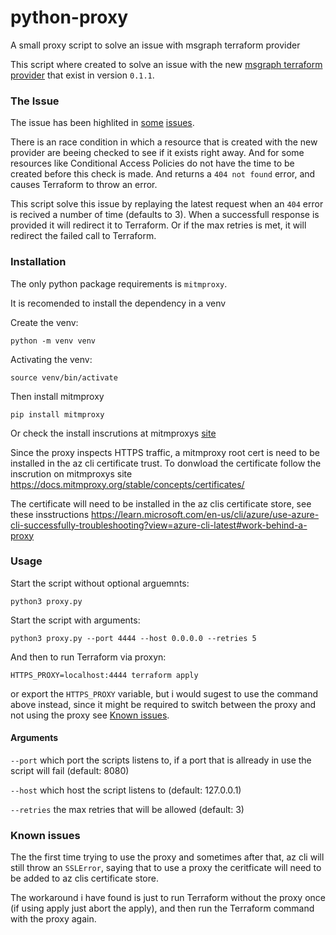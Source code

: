 # python-proxy
A small proxy script to solve an issue with msgraph terraform provider

This script where created to solve an issue with the new [msgraph terraform provider](https://registry.terraform.io/providers/Microsoft/msgraph/latest/docs) that exist in version `0.1.1`.

### The Issue

The issue has been highlited in [some](https://github.com/microsoft/terraform-provider-msgraph/issues/26) [issues](https://github.com/microsoft/terraform-provider-msgraph/issues/27).

There is an race condition in which a resource that is created with the new provider are beeing checked to see if it exists right away. And for some resources like Conditional Access Policies do not have the time to be created before this check is made. And returns a `404 not found` error, and causes Terraform to throw an error.

This script solve this issue by replaying the latest request when an `404` error is recived a number of time (defaults to 3). When a successfull response is provided it will redirect it to Terraform. Or if the max retries is met, it will redirect the failed call to Terraform.

### Installation

The only python package requirements is `mitmproxy`.

It is recomended to install the dependency in a venv

Create the venv:
```
python -m venv venv
```

Activating the venv:
```
source venv/bin/activate
```

Then install mitmproxy
```
pip install mitmproxy
```

Or check the install inscrutions at mitmproxys [site](https://docs.mitmproxy.org/stable/overview/installation/)

Since the proxy inspects HTTPS traffic, a mitmproxy root cert is need to be installed in the az cli certificate trust.
To donwload the certificate follow the inscrution on mitmproxys site https://docs.mitmproxy.org/stable/concepts/certificates/

The certificate will need to be installed in the az clis certificate store, see these insstructions https://learn.microsoft.com/en-us/cli/azure/use-azure-cli-successfully-troubleshooting?view=azure-cli-latest#work-behind-a-proxy

### Usage

Start the script without optional arguemnts:
```
python3 proxy.py
```

Start the script with arguments:
```
python3 proxy.py --port 4444 --host 0.0.0.0 --retries 5
```

And then to run Terraform via proxyn:
````
HTTPS_PROXY=localhost:4444 terraform apply
````

or export the `HTTPS_PROXY` variable, but i would sugest to use the command above instead, since it might be required to switch between the proxy and not using the proxy see [Known issues](#Known-issues).

#### Arguments

`--port` which port the scripts listens to, if a port that is allready in use the script will fail (default: 8080)

`--host` which host the script listens to (default: 127.0.0.1)

`--retries` the max retries that will be allowed (default: 3)

### Known issues

The the first time trying to use the proxy and sometimes after that, az cli will still throw an `SSLError`, saying that to use a proxy the ceritficate will need to be added to az clis certificate store.

The workaround i have found is just to run Terraform without the proxy once (if using apply just abort the apply), and then run the Terraform command with the proxy again.